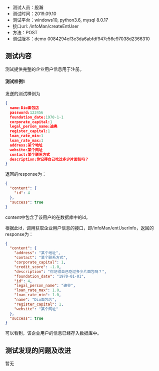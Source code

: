 + 测试人员：殷瀚
+ 测试时间：2019.09.10
+ 测试平台：windows10, python3.6, mysql 8.0.17
+ 接口url: /infoMan/createEntUser
+ 方法：POST
+ 测试版本：demo 0084294ef3e3da6abfdf947c56e97038d2366310

## 测试内容

测试提供完整的企业用户信息用于注册。

#### 测试样例1

发送的测试样例为

``` json
{
  name:Dio面包店
  password:123456
  foundation_date:1970-1-1
  corporate_capital:1
  legal_person_name:迪奥
  register_capital:1
  loan_rate_min:1
  loan_rate_max:1
  address:某个地址
  website:某个网址
  contact:某个联系方式
  description:你记得自己吃过多少片面包吗？
}
```

返回的response为：

``` json
{
  "content": {
    "id": 4
  },
  "success": true
}
```

content中包含了该用户的在数据库中的id。

根据此id，调用获取企业用户信息的接口，即/infoMan/entUserInfo，返回的response为：

``` json
{
  "content": {
    "address": "某个地址",
    "contact": "某个联系方式",
    "corporate_capital": 1,
    "credit_score": -1.0,
    "description": "你记得自己吃过多少片面包吗？",
    "foundation_date": "1970-01-01",
    "id": 4,
    "legal_person_name": "迪奥",
    "loan_rate_max": 1.0,
    "loan_rate_min": 1.0,
    "name": "Dio面包店",
    "register_capital": 1,
    "website": "某个网址"
  },
  "success": true
}
```

可以看到，该企业用户的信息已经存入数据库中。

## 测试发现的问题及改进

暂无
